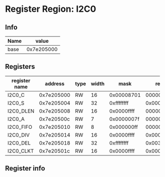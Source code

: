 # Register Region: I2C0


## Info

| Name | value |
| --- | --- |
| base | 0x7e205000 |

## Registers

| register name | address | type | width | mask | reset |
| --- | --- | --- | --- | --- | --- |
| I2C0_C | 0x7e205000 | RW | 16 | 0x00008701 | 0000000000 |
| I2C0_S | 0x7e205004 | RW | 32 | 0xffffffff | 0x00000050 |
| I2C0_DLEN | 0x7e205008 | RW | 16 | 0x0000ffff | 0000000000 |
| I2C0_A | 0x7e20500c | RW | 7 | 0x0000007f | 0000000000 |
| I2C0_FIFO | 0x7e205010 | RW | 8 | 0x000000ff | 0000000000 |
| I2C0_DIV | 0x7e205014 | RW | 16 | 0x0000ffff | 0x000005dc |
| I2C0_DEL | 0x7e205018 | RW | 32 | 0xffffffff | 0x00300030 |
| I2C0_CLKT | 0x7e20501c | RW | 16 | 0x0000ffff | 0x00000040 |

## Register info

